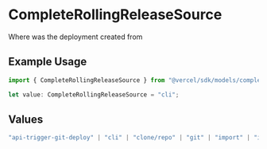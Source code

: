 # CompleteRollingReleaseSource

Where was the deployment created from

## Example Usage

```typescript
import { CompleteRollingReleaseSource } from "@vercel/sdk/models/completerollingreleaseop.js";

let value: CompleteRollingReleaseSource = "cli";
```

## Values

```typescript
"api-trigger-git-deploy" | "cli" | "clone/repo" | "git" | "import" | "import/repo" | "redeploy" | "v0-web"
```